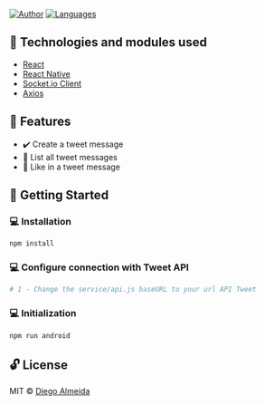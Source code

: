 [![Author](https://img.shields.io/badge/author-dyhalmeida-D54F44?style=flat-square)](https://github.com/dyhalmeida)
[![Languages](https://img.shields.io/github/languages/count/dyhalmeida/tweet-omnistack-5?color=%23D54F44&style=flat-square)](#)

## 📑 Technologies and modules used

- [React](https://pt-br.reactjs.org/)
- [React Native](https://reactnative.dev/)
- [Socket.io Client](https://github.com/socketio/socket.io-client#readme)
- [Axios](https://github.com/axios/axios#readme)

## 📍 Features
- ✔️ Create a tweet message
- 📄 List all tweet messages
- 🧡 Like in a tweet message

## 🚀 Getting Started

### 💻 Installation
```bash
npm install
```

### 💻 Configure connection with Tweet API
```bash
# 1 - Change the service/api.js baseURL to your url API Tweet
```

### 💻 Initialization

```bash
npm run android
```

## 🔓 License 
MIT © [Diego Almeida](https://www.linkedin.com/in/dyhalmeida/)